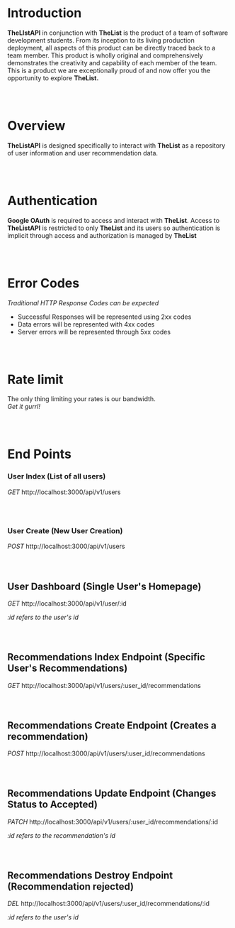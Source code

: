 # Introduction

**TheLIstAPI** in conjunction with **TheList** is the product of a team of software development students. From its inception to its living production deployment, all aspects of this product can be directly traced back to a team member. This product is wholly original and comprehensively demonstrates the creativity and capability of each member of the team. This is a product we are exceptionally proud of and now offer you the opportunity to explore **TheList.**
### <br>
# Overview

**TheListAPI** is designed specifically to interact with **TheList** as a repository of user information and user recommendation data.
### <br>
# Authentication

**Google OAuth** is required to access and interact with **TheList**. Access to **TheListAPI** is restricted to only **TheList** and its users so authentication is implicit through access and authorization is managed by **TheList**
### <br>
# Error Codes

*Traditional HTTP Response Codes can be expected*
*   Successful Responses will be represented using 2xx codes
*   Data errors will be represented with 4xx codes
*   Server errors will be represented through 5xx codes
### <br>    

# Rate limit

The only thing limiting your rates is our bandwidth.  
*Get it gurrl!* 
### <br>

# End Points


 ### User Index (List of all users)
*GET*   http://localhost:3000/api/v1/users
###### <br> 

 ### User Create (New User Creation)
*POST* http://localhost:3000/api/v1/users
###### <br> 
 ## User Dashboard (Single User's Homepage)
*GET* http://localhost:3000/api/v1/user/:id 

<i>:id refers to the user's id</i>
###### <br> 
 ## Recommendations Index Endpoint (Specific User's Recommendations)
*GET* http://localhost:3000/api/v1/users/:user_id/recommendations
###### <br> 
 ## Recommendations Create Endpoint (Creates a recommendation)
*POST* http://localhost:3000/api/v1/users/:user_id/recommendations
###### <br> 
 ## Recommendations Update Endpoint (Changes Status to Accepted)
*PATCH* http://localhost:3000/api/v1/users/:user_id/recommendations/:id

<i>:id refers to the recommendation's id</i>
###### <br> 
 ## Recommendations Destroy Endpoint (Recommendation rejected)
*DEL* http://localhost:3000/api/v1/users/:user_id/recommendations/:id

<i>:id refers to the user's id</i>
###### <br> 
